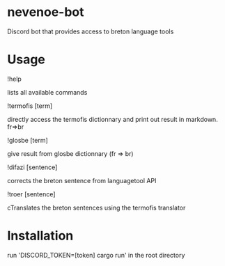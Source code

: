 # nevenoe-bot

Discord bot that provides access to breton language tools

Usage
=====

!help

lists all available commands

!termofis [term]

directly access the termofis dictionnary and print out result in markdown. fr=>br

!glosbe [term]

give result from glosbe dictionnary (fr => br)

!difazi [sentence]

corrects the breton sentence from languagetool API

!troer [sentence]

cTranslates the breton sentences using the termofis translator

Installation
============

run 'DISCORD_TOKEN=[token] cargo run' in the root directory
